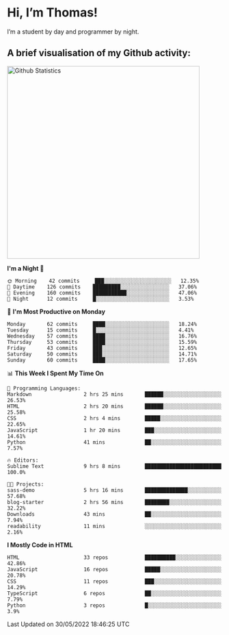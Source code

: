 # Hi, I’m Thomas!
I’m a student by day and programmer by night.

## A brief visualisation of my Github activity:

<img title="My Github Statistics" alt="Github Statistics" width="450px" src="https://github-readme-stats.vercel.app/api?username=thomasrettig&show_icons=true&include_all_commits=true&count_private=true&&hide=issues&theme=tokyonight&border_radius=6px"/>

<!--START_SECTION:waka-->
**I'm a Night 🦉** 

```text
🌞 Morning    42 commits     ███░░░░░░░░░░░░░░░░░░░░░░   12.35% 
🌆 Daytime    126 commits    █████████░░░░░░░░░░░░░░░░   37.06% 
🌃 Evening    160 commits    ███████████░░░░░░░░░░░░░░   47.06% 
🌙 Night      12 commits     █░░░░░░░░░░░░░░░░░░░░░░░░   3.53%

```
📅 **I'm Most Productive on Monday** 

```text
Monday       62 commits     ████░░░░░░░░░░░░░░░░░░░░░   18.24% 
Tuesday      15 commits     █░░░░░░░░░░░░░░░░░░░░░░░░   4.41% 
Wednesday    57 commits     ████░░░░░░░░░░░░░░░░░░░░░   16.76% 
Thursday     53 commits     ████░░░░░░░░░░░░░░░░░░░░░   15.59% 
Friday       43 commits     ███░░░░░░░░░░░░░░░░░░░░░░   12.65% 
Saturday     50 commits     ███░░░░░░░░░░░░░░░░░░░░░░   14.71% 
Sunday       60 commits     ████░░░░░░░░░░░░░░░░░░░░░   17.65%

```


📊 **This Week I Spent My Time On** 

```text
💬 Programming Languages: 
Markdown                 2 hrs 25 mins       ██████░░░░░░░░░░░░░░░░░░░   26.53% 
HTML                     2 hrs 20 mins       ██████░░░░░░░░░░░░░░░░░░░   25.58% 
CSS                      2 hrs 4 mins        █████░░░░░░░░░░░░░░░░░░░░   22.65% 
JavaScript               1 hr 20 mins        ███░░░░░░░░░░░░░░░░░░░░░░   14.61% 
Python                   41 mins             ██░░░░░░░░░░░░░░░░░░░░░░░   7.57%

🔥 Editors: 
Sublime Text             9 hrs 8 mins        █████████████████████████   100.0%

🐱‍💻 Projects: 
sass-demo                5 hrs 16 mins       ██████████████░░░░░░░░░░░   57.68% 
blog-starter             2 hrs 56 mins       ████████░░░░░░░░░░░░░░░░░   32.22% 
Downloads                43 mins             ██░░░░░░░░░░░░░░░░░░░░░░░   7.94% 
readability              11 mins             ░░░░░░░░░░░░░░░░░░░░░░░░░   2.16%

```

**I Mostly Code in HTML** 

```text
HTML                     33 repos            ██████████░░░░░░░░░░░░░░░   42.86% 
JavaScript               16 repos            █████░░░░░░░░░░░░░░░░░░░░   20.78% 
CSS                      11 repos            ███░░░░░░░░░░░░░░░░░░░░░░   14.29% 
TypeScript               6 repos             ██░░░░░░░░░░░░░░░░░░░░░░░   7.79% 
Python                   3 repos             █░░░░░░░░░░░░░░░░░░░░░░░░   3.9%

```



 Last Updated on 30/05/2022 18:46:25 UTC
<!--END_SECTION:waka-->

